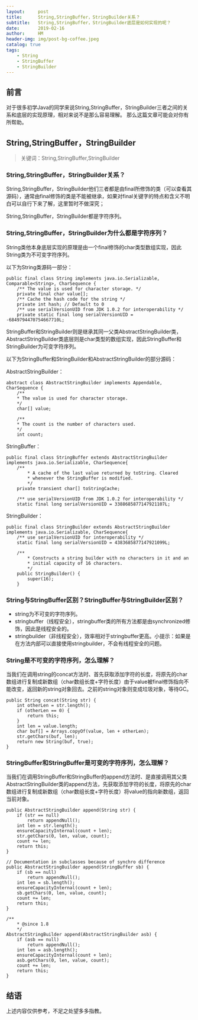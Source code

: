```yaml
---
layout:     post
title:      String,StringBuffer，StringBuilder关系？
subtitle:   String,StringBuffer，StringBuilder底层是如何实现的呢？
date:       2019-02-16
author:     HM
header-img: img/post-bg-coffee.jpeg
catalog: true
tags:
    - String
    - StringBuffer
    - StringBuilder
---
```


## 前言

对于很多初学Java的同学来说String,StringBuffer，StringBuilder三者之间的关系和底层的实现原理，相对来说不是那么容易理解。
那么这篇文章可能会对你有所帮助。


## String,StringBuffer，StringBuilder

>关键词：String,StringBuffer,StringBuilder

### String,StringBuffer，StringBuilder关系？ 

String,StringBuffer，StringBuilder他们三者都是由final所修饰的类（可以查看其源码），通常由final修饰的类是不能被继承，如果对final关键字的特点和含义不明白可以自行下来了解，这里暂时不做深究；

String,StringBuffer，StringBuilder都是字符序列。

### String,StringBuffer，StringBuilder为什么都是字符序列？ 

String类他本身底层实现的原理是由一个final修饰的char类型数组实现，因此String类为不可变字符序列。

以下为String类源码一部分：

    public final class String implements java.io.Serializable, Comparable<String>, CharSequence {
        /** The value is used for character storage. */
        private final char value[];
        /** Cache the hash code for the string */
        private int hash; // Default to 0
        /** use serialVersionUID from JDK 1.0.2 for interoperability */
        private static final long serialVersionUID = -6849794470754667710L;

StringBuffer和StringBuilder则是继承其同一父类AbstractStringBuilder类，AbstractStringBuilder类底层则是char类型的数组实现，因此StringBuffer和StringBuilder为可变字符序列。

以下为StringBuffer和StringBuilder和AbstractStringBuilder的部分源码：

AbstractStringBuilder：

    abstract class AbstractStringBuilder implements Appendable, CharSequence {
        /**
        * The value is used for character storage.
        */
        char[] value;

        /**
        * The count is the number of characters used.
        */
        int count;

StringBuffer：

    public final class StringBuffer extends AbstractStringBuilder implements java.io.Serializable, CharSequence{
        /**
            * A cache of the last value returned by toString. Cleared
            * whenever the StringBuffer is modified.
            */
        private transient char[] toStringCache;

        /** use serialVersionUID from JDK 1.0.2 for interoperability */
        static final long serialVersionUID = 3388685877147921107L;

StringBuilder：

    public final class StringBuilder extends AbstractStringBuilder implements java.io.Serializable, CharSequence{
        /** use serialVersionUID for interoperability */
        static final long serialVersionUID = 4383685877147921099L;

        /**
            * Constructs a string builder with no characters in it and an
            * initial capacity of 16 characters.
            */
        public StringBuilder() {
            super(16);
        }

### String与StringBuffer区别？StringBuffer与StringBuilder区别？

- string为不可变的字符序列。
- stringbuffer（线程安全），stringbuffer类的所有方法都是由synchronized修饰，因此是线程安全的。
- stringbuilder（非线程安全），效率相对于stringbuffer更高。小提示：如果是在方法内部可以直接使用stringbuilder，不会有线程安全的问题。

### String是不可变的字符序列，怎么理解？

当我们在调用string的concat方法时、首先获取添加字符的长度，将原先的char数组进行复制成新数组（char数组长度+字符长度）由于value被final修饰指向不能改变，返回新的string对象回去。之前的string对象则变成垃圾对象，等待GC。

    public String concat(String str) {
        int otherLen = str.length();
        if (otherLen == 0) {
            return this;
        }
        int len = value.length;
        char buf[] = Arrays.copyOf(value, len + otherLen);
        str.getChars(buf, len);
        return new String(buf, true);
    }

### StringBuffer和StringBuffer是可变的字符序列，怎么理解？

当我们在调用StringBuffer和StringBuffer的append方法时、是直接调用其父类AbstractStringBuilder类的append方法，先获取添加字符的长度，将原先的char数组进行复制成新数组（char数组长度+字符长度）将value的指向新数组，返回当前对象。

    public AbstractStringBuilder append(String str) {
        if (str == null)
            return appendNull();
        int len = str.length();
        ensureCapacityInternal(count + len);
        str.getChars(0, len, value, count);
        count += len;
        return this;
    }

    // Documentation in subclasses because of synchro difference
    public AbstractStringBuilder append(StringBuffer sb) {
        if (sb == null)
            return appendNull();
        int len = sb.length();
        ensureCapacityInternal(count + len);
        sb.getChars(0, len, value, count);
        count += len;
        return this;
    }

    /**
        * @since 1.8
        */
    AbstractStringBuilder append(AbstractStringBuilder asb) {
        if (asb == null)
            return appendNull();
        int len = asb.length();
        ensureCapacityInternal(count + len);
        asb.getChars(0, len, value, count);
        count += len;
        return this;
    }


## 结语

上述内容仅供参考，不足之处望多多指教。

 

